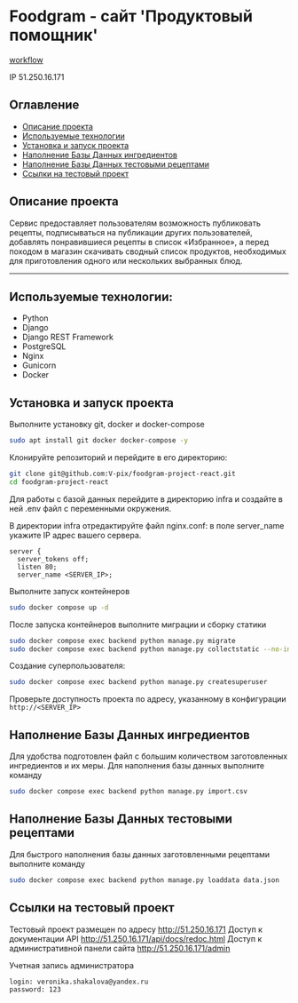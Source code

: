 # Foodgram - сайт 'Продуктовый помощник'

[workflow](https://github.com/V-pix/foodgram-project-react/actions/workflows/foodgram_workflow.yml/badge.svg)

IP 51.250.16.171

## Оглавление
- [Описание проекта](#description)
- [Используемые технологии](#technologies)
- [Установка и запуск проекта](#launch)
- [Наполнение Базы Данных ингредиентов](#ingredients)
- [Наполнение Базы Данных тестовыми рецептами](#recipes)
- [Ссылки на тестовый проект](#links)

<a id=description></a>
## Описание проекта
Сервис предоставляет пользователям возможность публиковать рецепты, подписываться на публикации других пользователей, добавлять понравившиеся рецепты в список «Избранное», а перед походом в магазин скачивать сводный список продуктов, необходимых для приготовления одного или нескольких выбранных блюд.

---
<a id=technologies></a>
## Используемые технологии:
- Python
- Django
- Django REST Framework
- PostgreSQL
- Nginx
- Gunicorn
- Docker

<a id=launch></a>
## Установка и запуск проекта
Выполните установку git, docker и docker-compose
```sh
sudo apt install git docker docker-compose -y
```
Клонируйте репозиторий и перейдите в его директорию:
```sh
git clone git@github.com:V-pix/foodgram-project-react.git
cd foodgram-project-react
```
Для работы с базой данных перейдите в директорию infra и создайте в ней .env файл с переменными окружения.

В директории infra отредактируйте файл nginx.conf: в поле server_name укажите IP адрес вашего сервера.
```
server {
  server_tokens off;
  listen 80;
  server_name <SERVER_IP>;
```
Выполните запуск контейнеров
```sh
sudo docker compose up -d
```
После запуска контейнеров выполните миграции и сборку статики
```sh
sudo docker compose exec backend python manage.py migrate
sudo docker compose exec backend python manage.py collectstatic --no-input
```
Создание суперпользователя:
```sh
sudo docker compose exec backend python manage.py createsuperuser
```
Проверьте доступность проекта по адресу, указанному в конфигурации ```http://<SERVER_IP>```

<a id=ingredients></a>
## Наполнение Базы Данных ингредиентов

Для удобства подготовлен файл с большим количеством заготовленных ингредиентов и их меры.
Для наполнения базы данных выполните команду

```sh
sudo docker compose exec backend python manage.py import.csv
```

<a id=recipes></a>
## Наполнение Базы Данных тестовыми рецептами

Для быстрого наполнения базы данных заготовленными рецептами выполните команду

```sh
sudo docker compose exec backend python manage.py loaddata data.json
```

<a id=links></a>
## Ссылки на тестовый проект
Тестовый проект размещен по адресу http://51.250.16.171
Доступ к документации API http://51.250.16.171/api/docs/redoc.html
Доступ к административной панели сайта http://51.250.16.171/admin

Учетная запись администратора
```sh
login: veronika.shakalova@yandex.ru
password: 123
```